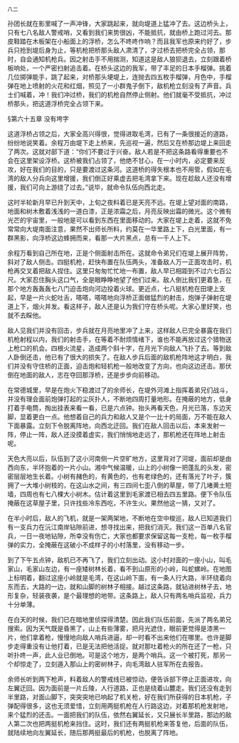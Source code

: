     八二 

   孙团长就在影里喊了一声冲锋，大家跳起来，就向堤道上猛冲了去。这边桥头上，只有七八名敌人警戒哨，又看到我们来势很凶，不能抵抗，就由桥上跑过河去。那皮鞋踏在木板架在小船面上的浮桥，怎么不咚咚作响？而且我军也原来约好了，步兵只抢到堤后身为止，等机枪把桥那头敌人肃清了，才过桥去把桥完全占领，那时，自会通知机枪兵。因之射击手不用揣测，知道这是敌人狼狈退去，立刻跟着桥板响处，一个严密扫射追击着。在桥头这边的我军，带了丰足的日本手榴弹。挑着几位掷弹能手，跳了起来，对桥那头埂堤上，连抛去四五枚手榴弹，月色中，手榴弹在地上喷射的火花和红烟，照见了一小群鬼子倒下，敌机枪立刻没有了声音。兵士们喊着，冲！我们冲过桥，我们的机枪自然停止侧射。他们就毫不受抵抗，冲过桥那头，把这道浮桥完全占领下来。

   §第六十五章 没有垮字

   这道浮桥占领之后，大家全高兴得很，觉得进取毛湾，已有了一条很接近的道路，纷纷地说笑着。余程万由堤下走上桥来，先巡视一遍，然后又在桥那边堤上来回走了两次。这就对部下道：“你们不要过于兴奋。敌人若是不把这条路看得重要也不会在这里架设浮桥。这桥被我们占领了，他绝不甘心，在一小时内，必定要来反攻，好在我们的目的，只是要渡过这条河。这道桥的得失根本也不用管，假如在毛湾的敌人分兵向这里增援，我们倒正好乘虚去把毛湾拿下来。现在趁敌人还没有增援，我们可向上游绕了过去。”说毕，就命令队伍向西北走。

   这时半轮新月早已升到天中，上旬之夜料着已是天亮不远。在堤上望对面的南路，地面和树木敷着浅浅的一道白漆，正是浓霜之后，月亮反映出霜的微光。这个微有光芒的宇宙里，一般地是可以看到东西在里面移动的。大家在堤上走着，这就不免常常向大堤南面注意，果然不出师长所料，约莫在一华里路上下，白光里面，有一群黑影，向浮桥这边蜂拥而来，看那一大片黑点，总有一千人上下。

   余程万看到自己所在地，正是个侧面射击所在。这就命令弟兄们在堤上展开阵势，斜对了敌人侧击。四挺机枪，赶快布置在队伍两头，准备敌人万一正面攻击时，机枪再交叉着把敌人捏住。这里只匆匆忙忙地一布置，敌人早已相距到不过六七百公尺。大家忍住胸头这口气，全是眼睁睁地望了他们过来。敌人倒比我们更着急，在那个地方轰轰轰七八门迫击炮向河边投着火球。更近点，七八挺机枪在田埂上支起，早是一片火蛇吐舌，嗒嗒，嗒嗒地向浮桥正面做猛烈的射击，炮弹子弹射在堤道上下，烟火并发。看这样子，敌人还是认为我们守在桥头呢。大家心里好笑，也就不去睬他。

   敌人见我们并没有回击，步兵就在月亮地里冲了上来，这样敌人已完全暴露在我们机枪射程以内，我们的射击手，在等着不耐烦情绪下，谁也不能再放过这个猎物送上枪口的机会。四根火流星，造成两个斜十字，在月光下向敌人飞扑了去。等到敌人卧倒还击，他已有了很大的损失了。在敌人步兵后面的敌机枪阵地这才明白，我们并没有守住桥的正面，迫击炮和轻机枪一般地改变了方向，也向这边还击。那伏倒在地面的敌人，志在夺回那浮桥，还是步步向前移动。

   在常德城里，早是在炮火下稳渡过了的余师长，在堤外河滩上指挥着弟兄们战斗，并没有理会面前炮弹打起的尘灰扑人，不断地四周打量地形。在掩蔽的地方，低身打着手电筒，掏出挂表来看一看，已是六点钟。抬头再看天色，月光已落，东边天脚，显着更白一点。他想着自己的兵力和敌人又是个一比十的局面，万不能在敌人下面暴露。立刻下令脱离阵地，向西北迂回。我们在敌人回击以后，本来发射一阵，停止一阵，敌人还没摸着虚实，我们悄悄地走远了，那机枪还在阵地上射击呢。

   天色大亮以后，队伍到了这小河南侧一片空旷地方，这里背对了河堤，面前却是由西向东，半环抱着的一片小山。湘中气候温暖，山上的小树像一把蓬乱的头发，密密层层地生长着。小树有赭色的，有黄色的，也有老绿色的，还有落光了叶子，簇拥了一大堆小树枝的，在这山水之间，有三四间七歪八倒的草屋，带了几堵黄土短墙，四周也有七八棵大小树木。估计着这里到毛家渡已相去四五里路。便下令队伍掩蔽在这草屋子里，只许找些冷东西吃，不许生火。果然他这一猜，又对了。

   在半小时后，敌人的飞机，就是一架两架地，不断地在空中梭巡，敌人已知道我们有一支兵力在沅江南岸钻隙前进，想寻找出来，把我们消灭。我们这一百单八名官兵，一日一夜地钻隙，所幸没有伤亡，大家也都要求保留这每一支枪，每一枚手榴弹的实力，全掩蔽在这破小不成样子的小村落里，没有移动一步。

   到了下午五点钟，敌机已不再飞了，我们立刻出动。这小村对面的一座小山，叫毛家山，毛家山左边，有一座矮树林长着，看不到山原形的小岭，叫蛇螺岭。在地图上标明着，翻过这座小岭就是毛湾，在这山岭下面，有一条人行大路，半环绕着向东而去，大路的一边，就和山脚的树林子相接。越过这条路，就钻进树林子去，地形复杂，轻装夜袭，是个最理想的地带。这条路上，敌人只有两名哨兵监视，兵力十分单薄。

   在白天的时候，我们已在暗地里侦探得清楚。因此我们队伍前面，先派了两名弟兄搜索。因为天气既是昏黑了，山上有些薄雾，把月光遮住，眼前更觉得是漆黑一片，他们拿着枪，慢慢地向敌人哨兵进逼，却一时看不出来他们在哪里。也许是脚步走得重没有让他打着，已是无法把他活捉。就对那吐着枪火的所在还了一枪，只听扑咚一声，此人业已倒地。可是这个地方，是两个哨兵。这一个被打死，那另一个却惊走了，立刻遁入那山上的密树林子，向毛湾敌人驻军所在去报告。

   余师长听到两下枪声，料着敌人的警戒线已被惊动，便告诉部下停止正面进攻，向左翼迂回。因为面前是一片丘陵，人行道路，正也是绕着山麓走。我们还没有走到半里路，对面山脚下，突突突地已响起了机关枪，好在我们所获得的日本机枪，子弹配得很多，这也无须爱惜，立刻用两挺机枪在人行路这边，对着那机枪发射地，来个猛烈的还击。一面把我们的队伍，依然右翼延长，又只展长半里路，那边的敌人第二次也把两挺机枪来挡住。这时，我们还有两挺机枪来答复他，后面的队伍，就陆续地向左翼延长，随后那两挺最后的机枪，也脱离了阵地。

